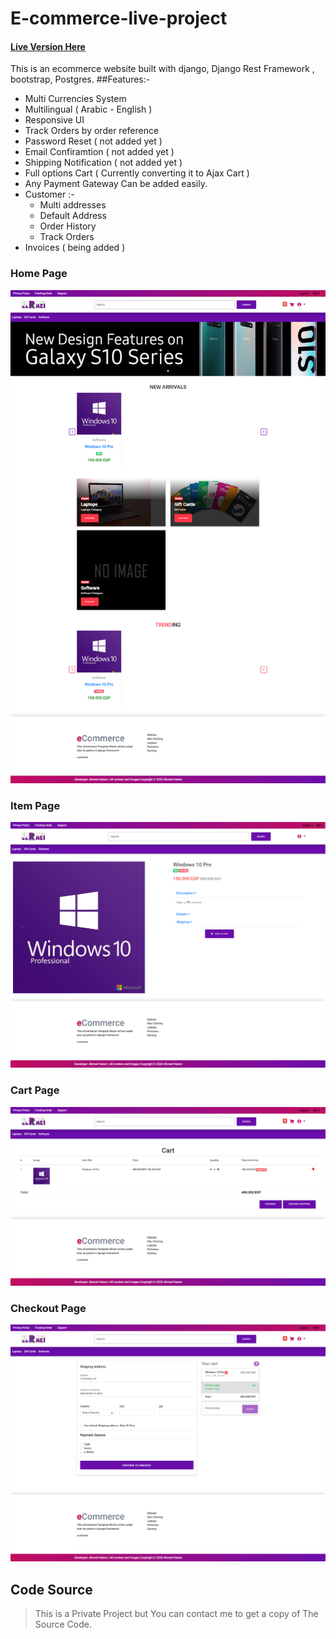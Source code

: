 # E-commerce-live-project
#### [Live Version Here](www.elra3i.com)

This is an ecommerce website built with django, Django Rest Framework , bootstrap, Postgres.
##Features:-
* Multi Currencies System
* Multilingual ( Arabic - English )
* Responsive UI
* Track Orders by order reference
* Password Reset ( not added yet )
* Email Confiramtion ( not added yet )
* Shipping Notification ( not added yet )
* Full options Cart ( Currently converting it to Ajax Cart )
* Any Payment Gateway Can be added easily.
* Customer :-
	* Multi addresses
	* Default Address
	* Order History
	* Track Orders
* Invoices ( being added )

### Home Page
![Alt text](/home.png?raw=true "Home Page")


### Item Page
![Alt text](/product.jpg?raw=true "Item Page")


### Cart Page
![Alt text](/cart.png?raw=true "Cart Page")


### Checkout Page
![Alt text](/checkout.png?raw=true "Checkout Page")


## Code Source
>This is a Private Project but You can contact me to get a copy of The Source Code.